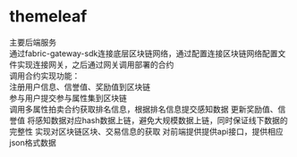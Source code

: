 # themeleaf
主要后端服务  
通过fabric-gateway-sdk连接底层区块链网络，通过配置连接区块链网络配置文件实现连接网关，之后通过网关调用部署的合约  
调用合约实现功能：  
  注册用户信息、信誉值、奖励值到区块链  
  参与用户提交参与属性集到区块链  
  调用多属性拍卖合约获取排名信息，根据排名信息提交感知数据
  更新奖励值、信誉值
  将感知数据对应hash数据上链，避免大规模数据上链，同时保证线下数据的完整性
  实现对区块链区块、交易信息的获取
对前端提供提供api接口，提供相应json格式数据
